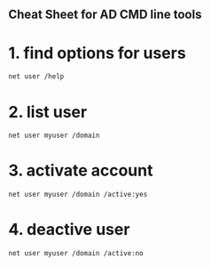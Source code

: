 ## Cheat Sheet for AD CMD line tools

# 1. find options for users

```
net user /help
```

# 2. list user

```
net user myuser /domain
```

# 3. activate account 

```
net user myuser /domain /active:yes
```

# 4. deactive user

```
net user myuser /domain /active:no
```


